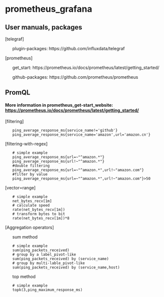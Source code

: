 # prometheus_grafana
## User manuals, packages

[telegraf]
<ol>plugin-packages:
  https://github.com/influxdata/telegraf</ol>
[prometheus]
<ol>get_start:
  https://prometheus.io/docs/prometheus/latest/getting_started/</ol>
<ol>github-packages:
  https://github.com/prometheus/prometheus</ol>


## PromQL
#### More information in prometheus_get-start_website: https://prometheus.io/docs/prometheus/latest/getting_started/
[filtering]
<ol><pre><code>ping_average_response_ms{service_name!='github'}
ping_average_response_ms{service_name='amazon',url='amazon.cn'}</code></pre></ol>

[filtering-with-regex]
<ol><pre><code># simple example
ping_average_response_ms{url=~"^amazon.*"}
ping_average_response_ms{url!~"^amazon.*"}
#double filtering
ping_average_response_ms{url=~"^amazon.*",url!~"amazon.com"}
#filter by value
ping_average_response_ms{url=~"^amazon.*",url!~"amazon.com"}>50
</code></pre></ol>

[vector=range]
<ol><pre><code># simple example
net_bytes_recv[1m]
# calculate speed
rate(net_bytes_recv[1m])
# transform bytes to bit
rate(net_bytes_recv[1m])*8</code></pre></ol>

[Aggregation operators]
<ol>sum method<pre><code># simple example
sum(ping_packets_received)
# group by a label_pivot-like
sum(ping_packets_received) by (service_name)
# group by multi-lable_pivot-like
sum(ping_packets_received) by (service_name,host)
</code></pre></ol>
<ol>top method<pre><code># simple example
topk(3,ping_maximum_response_ms)
</ol>
